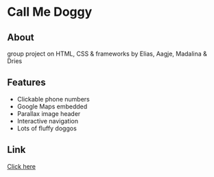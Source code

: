 # Call Me Doggy  
## About  
group project on HTML, CSS & frameworks by Elias, Aagje, Madalina & Dries  
## Features  
* Clickable phone numbers  
* Google Maps embedded  
* Parallax image header  
* Interactive navigation  
* Lots of fluffy doggos  
## Link  
[Click here](https://driesdev.github.io/call-me-doggy/)  

